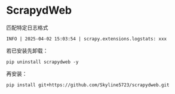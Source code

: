 # ScrapydWeb
匹配特定日志格式

`INFO | 2025-04-02 15:03:54 | scrapy.extensions.logstats: xxx`

若已安装先卸载：

`pip uninstall scrapydweb -y`

再安装：

`pip install git+https://github.com/Skyline5723/scrapydweb.git`
